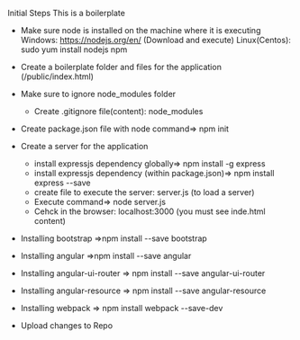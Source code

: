 Initial Steps
This is a boilerplate

- Make sure node is installed on the machine where it is executing
	Windows: 		https://nodejs.org/en/ (Download and execute)
	Linux(Centos): 	sudo yum install nodejs npm

- Create a boilerplate folder and files for the application (/public/index.html)

- Make sure to ignore node_modules folder
	- Create .gitignore file(content): node_modules

- Create package.json file with node command=> npm init

- Create a server for the application
	- install expressjs dependency globally=> npm install -g express
	- install expressjs dependency (within package.json)=> npm install express --save
	- create file to execute the server: server.js (to load a server)
	- Execute command=> node server.js
	- Cehck in the browser: localhost:3000 (you must see inde.html content)

- Installing bootstrap =>npm install --save bootstrap

- Installing angular =>npm install --save angular

- Installing angular-ui-router => npm install --save angular-ui-router

- Installing angular-resource => npm install --save angular-resource

- Installing webpack => npm install webpack --save-dev
	
- Upload changes to Repo